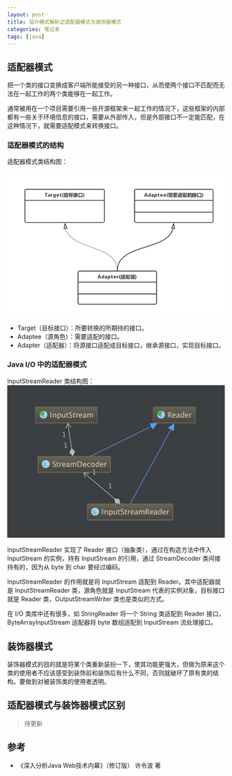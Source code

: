 ```yaml
---
layout: post
title: 设计模式解析之适配器模式与装饰器模式
categories: 笔记本
tags: [java]
---
```


## 适配器模式

把一个类的接口变换成客户端所能接受的另一种接口，从而使两个接口不匹配而无法在一起工作的两个类能够在一起工作。

通常被用在一个项目需要引用一些开源框架来一起工作的情况下，这些框架的内部都有一些关于环境信息的接口，需要从外部传入，但是外部接口不一定能匹配，在这种情况下，就需要适配模式来转换接口。

### 适配器模式的结构

适配器模式类结构图：

![](/assets/images/post/java/adapter.png)

* Target（目标接口）：所要转换的所期待的接口。
* Adaptee（源角色）：需要适配的接口。
* Adapter（适配器）：将源接口适配成目标接口，继承源接口，实现目标接口。

### Java I/O 中的适配器模式

InputStreamReader 类结构图：
![](/assets/images/post/java/InputStreamReader.png)

InputStreamReader 实现了 Reader 接口（抽象类），通过在构造方法中传入 InputStream 的实例，持有 InputStream 的引用，通过 StreamDecoder 类间接持有的，因为从 byte 到 char 要经过编码。

InputStreamReader 的作用就是将 InputStream 适配到 Reader。其中适配器就是 InputStreamReader 类，源角色就是 InputStream 代表的实例对象，目标接口就是 Reader 类，OutputStreamWriter 类也是类似的方式。

在 I/O 类库中还有很多，如 StringReader 将一个 String 类适配到 Reader 接口，ByteArrayInputStream 适配器将 byte 数组适配到 InputStream 流处理接口。

## 装饰器模式

装饰器模式的目的就是将某个类重新装扮一下，使其功能更强大，但做为原来这个类的使用者不应该感受到装饰前和装饰后有什么不同，否则就破坏了原有类的结构。要做到对被装饰类的使用者透明。



## 适配器模式与装饰器模式区别

> 待更新

## 参考

* 《深入分析Java Web技术内幕》（修订版） 许令波 著
